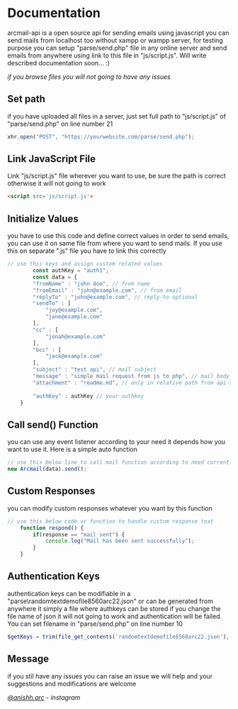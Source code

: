 # Documentation

arcmail-api is a open source api for sending emails using javascript you can send mails from localhost too without xampp or wampp server, for testing purpose you can setup "parse/send.php" file in any online server and send emails from anywhere using link to this file in "js/script.js". Will write described documentation soon... :)

*if you browse files you will not going to have any issues*

## Set path

if you have uploaded all files in a server, just set full path to "js/script.js" of "parse/send.php" on line number 21

```javascript
xhr.open("POST", "https://yourwebsite.com/parse/send.php");
```

## Link JavaScript File

Link "js/script.js" file wherever you want to use, be sure the path is correct otherwise it will not going to work

```html
<script src='js/script.js'>
```

## Initialize Values

you have to use this code and define correct values in order to send emails, you can use it on same file from where you want to send mails. If you use this on separate ".js" file you have to link this correctly

```javascript
// use this keys and assign custom related values
        const authKey = "auth1";
        const data = {
        "fromName" : "john doe", // from name
        "fromEmail" : "john@example.com", // from email
        "replyTo" : "john@example.com", // reply-to optional
        "sendTo" : [
            "joy@example.com",
            "jane@example.com"
        ],
        "cc" : [
            "jonah@example.com"
        ],
        "bcc" : [
            "jack@example.com"
        ],
        "subject" : "test api", // mail subject
        "message" : "simple mail request from js to php", // mail body html enabled
        "attachment" : "readme.md", // only in relative path from api server send file example, "../maildata/filename.pdf"
        
        "authKey" : authKey // your authkey
    }
```

## Call send() Function

you can use any event listener according to your need it depends how you want to use it. Here is a simple auto function

```javascript
// use this below line to call mail function according to need currently set to call on every page reload
new Arcmail(data).send();
```

## Custom Responses

you can modify custom responses whatever you want by this function

```javascript
// use this below code or function to handle custom response text
    function respond() {
        if(response == "mail sent") {
            console.log("Mail has been sent successfully");
        } 
    }
```

## Authentication Keys

authentication keys can be modifiable in a "parse\randomtextdemofile8560arc22.json" or can be generated from anywhere it simply a file where authkeys can be stored if you change the file name of json it will not going to work and authentication will be failed. You can set filename in "parse/send.php" on line number 10

```php
$getKeys = trim(file_get_contents('randomtextdemofile8560arc22.json'), "\xEF\xBB\xBF");
```

## Message

if you stil have any issues you can raise an issue we will help and your suggestions and modifications are welcome

*[@anishh.arc](https://instagram.com/anishh.arc) - instagram*
